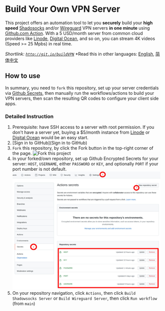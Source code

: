 # Build Your Own VPN Server

This project offers an automation tool to let you **securely** build your **high speed** [Shadosocks](https://shadowsocks.org/) and/or [Wireguard](https://www.wireguard.com/) VPN servers **in one minute** using [Github.com Action](https://github.com/features/actions). With a 5 USD/month server from common cloud providers like [Linode](https://linode.com), [Digital Ocean](https://www.digitalocean.com/), and so on, you can stream 4K videos (Speed >= 25 Mpbs) in real time.

*Shortlink: [`http://git.io/buildVPN`](http://git.io/buildVPN)*
*Read this in other languages: [English](https://github.com/certaintls/build-VPN-server/blob/main/README.md), [简体中文](https://github.com/certaintls/build-VPN-server/blob/main/docs/README.zh-cn.md)

## How to use

In summary, you need to `fork` this repository, set up your server credentials via [Github Secrets](https://docs.github.com/en/actions/security-guides/encrypted-secrets), then manually run the workflows/actions to build your VPN servers, then scan the resulting QR codes to configure your client side apps.

### Detailed Instruction

1. Prerequisite: have SSH access to a server with root permission. If you don't have a server yet, buying a $5/month instance from [Linode](https://linode.com) or [Digital Ocean](https://www.digitalocean.com/) would be an easy start.
2. [Sign in to GitHub](Sign in to GitHub)
3. `Fork` this repository, by click the Fork button in the top-right corner of the page. ![Fork this project](https://docs.github.com/assets/images/help/repository/fork_button.jpg)
4. In your forked/own repository, set up Github Encrypted Secrets for your server: `HOST`, `USERNAME`, either `PASSWORD` or `KEY`, and optionally `PORT` if your port number is not default. ![Set your SSH credentials via Github Secrets](https://raw.githubusercontent.com/certaintls/build-VPN-server/main/docs/create_github_secrets.jpeg) 
5. On your repository navigation, click `Actions`, then click `Build Shadowsocks Server` or `Build Wireguard Server`, then click `Run workflow` (from `main`)
